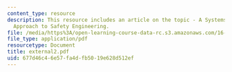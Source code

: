 ```yaml
---
content_type: resource
description: This resource includes an article on the topic - A Systems Theoretic
  Approach to Safety Engineering.
file: /media/https%3A/open-learning-course-data-rc.s3.amazonaws.com/16-355j-software-engineering-concepts-fall-2005/677d46c46e57fa4dfb5019e628d512ef_external2.pdf
file_type: application/pdf
resourcetype: Document
title: external2.pdf
uid: 677d46c4-6e57-fa4d-fb50-19e628d512ef
---
```

